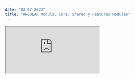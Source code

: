 ```yaml
---
date: "03-07-2023"
title: "ANGULAR Moduls. Core, Shared y Features Modules"
---
```

<iframe src="https://www.youtube.com/embed/xKO3xDHPv3M" allowfullscreen></iframe>
